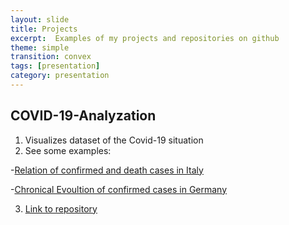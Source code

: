 ```yaml
---
layout: slide
title: Projects
excerpt:  Examples of my projects and repositories on github
theme: simple
transition: convex
tags: [presentation]
category: presentation
---
```

<section data-markdown>

## COVID-19-Analyzation
1. Visualizes dataset of the Covid-19 situation
2. See some examples:

-[Relation of confirmed and death cases in Italy](https://github.com/m1ghtfr3e/m1ghtfr3e.github.io/blob/master/images/conf-dead.jpg)

-[Chronical Evoultion of confirmed cases in Germany](https://github.com/m1ghtfr3e/m1ghtfr3e.github.io/blob/master/images/conf-GER.png)

3. [Link to repository](https://github.com/m1ghtfr3e/COVID-19-Analyzation)
